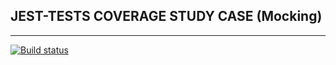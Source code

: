 ## JEST-TESTS COVERAGE STUDY CASE (Mocking)
---
[![Build status](https://ci.appveyor.com/api/projects/status/cmnhpyq52y14w6dc?svg=true)](https://ci.appveyor.com/project/AACMKT/ajs-test-mocking)